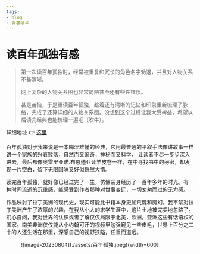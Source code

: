 ```yaml
---
tags:
- blog
- 含英咀华
---
```


<style>
/* 图片居中 */
img {
  display: block;
  margin-left: auto;
  margin-right: auto;
  width: 70%;
}
</style>
# 读百年孤独有感

> 第一次读百年孤独时，经常被重复和冗长的角色名字劝退，并且对人物关系不甚清晰。
> 
> 网上复杂的人物关系图也非常简陋甚至还有些许错误。
> 
> 甚是苦恼，于是重读百年孤独，趁着还有清晰的记忆和印象重新梳理了脉络，完成了还算详细的人物关系图。没想到这个过程让我大受裨益，希望以后读完经典也能梳理一遍吧（吹牛）。

详细地址 👉 [这里](https://boardmix.cn/app/share/CAE.CM_YlQ0gASoQbG1HSjH0RHRWCVunrKdP2DAGQAE/JuHQbb
)


百年孤独对于我来说是一本晦涩难懂的经典，它用最普通的平叙手法像讲故事一样讲一个家族的兴衰败落，自然而又离奇，神秘而又科学， 让读者不尽一步步深入进去，最后都像奥雷里亚诺.布恩迪亚读羊皮卷一样，在中寻找书中的秘密，却发现一片空白，留下无限回味又好似恍然大悟。

读完百年孤独，就好像已经过完了一生，仿佛亲身经历了一百年多年的时光。有一种时间流逝的沉重感，能感受到作者那种对世事变迁，一切匆匆而过的无力感。



作品映射了拉丁美洲的现代史，现实可能比书籍本身更加荒诞和魔幻。我不禁对拉丁美洲产生了浓厚的兴趣，在我从小大的求学生涯中，这片土地被完美地忽略了。扪心自问，我对世界的认识或者了解仅仅局限于北美，欧洲，亚洲这些有话语权的国家。南美非洲仅仅能从小约翰可汗的视频里勉强窥见一些皮毛，世界上百分之二十的人还生活在那里，深感自己的视野狭隘，任重而道远。



<figure markdown>
![image-20230804](./assets/百年孤独.jpeg){width=600}
</figure>